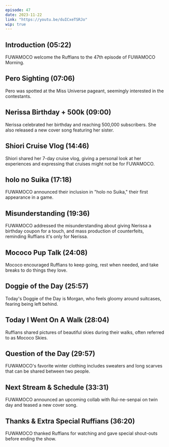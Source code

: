 ```yaml
---
episode: 47
date: 2023-11-22
link: "https://youtu.be/duICxeTSRJo"
wip: true
---
```


## Introduction (05:22)

FUWAMOCO welcome the Ruffians to the 47th episode of FUWAMOCO Morning.

## Pero Sighting (07:06)

Pero was spotted at the Miss Universe pageant, seemingly interested in the contestants.

## Nerissa Birthday + 500k (09:00)

Nerissa celebrated her birthday and reaching 500,000 subscribers. She also released a new cover song featuring her sister.

## Shiori Cruise Vlog (14:46)

Shiori shared her 7-day cruise vlog, giving a personal look at her experiences and expressing that cruises might not be for FUWAMOCO.

## holo no Suika (17:18)

FUWAMOCO announced their inclusion in "holo no Suika," their first appearance in a game.

## Misunderstanding (19:36)

FUWAMOCO addressed the misunderstanding about giving Nerissa a birthday coupon for a touch, and mass production of counterfeits, reminding Ruffians it's only for Nerissa.

## Mococo Pup Talk (24:08)

Mococo encouraged Ruffians to keep going, rest when needed, and take breaks to do things they love.

## Doggie of the Day (25:57)

Today's Doggie of the Day is Morgan, who feels gloomy around suitcases, fearing being left behind.

## Today I Went On A Walk (28:04)

Ruffians shared pictures of beautiful skies during their walks, often referred to as Mococo Skies.

## Question of the Day (29:57)

FUWAMOCO's favorite winter clothing includes sweaters and long scarves that can be shared between two people.

## Next Stream & Schedule (33:31)

FUWAMOCO announced an upcoming collab with Rui-ne-senpai on twin day and teased a new cover song.

## Thanks & Extra Special Ruffians (36:20)

FUWAMOCO thanked Ruffians for watching and gave special shout-outs before ending the show.
